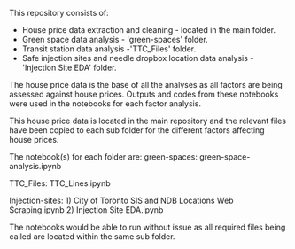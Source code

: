 This repository consists of:
- House price data extraction and cleaning - located in the main folder.
- Green space data analysis - 'green-spaces' folder.
- Transit station data analysis -'TTC_Files' folder.
- Safe injection sites and needle dropbox location data analysis - 'Injection Site EDA' folder.

The house price data is the base of all the analyses as all factors are being assessed against house prices. Outputs and codes from these notebooks were used in the notebooks for each factor analysis.

This house price data is located in the main repository and the relevant files have been copied to each sub folder for the different factors affecting house prices.

The notebook(s) for each folder are:
green-spaces: green-space-analysis.ipynb

TTC_Files: TTC_Lines.ipynb

Injection-sites: 1) City of Toronto SIS and NDB Locations Web Scraping.ipynb
                 2) Injection Site EDA.ipynb
                 
The notebooks would be able to run without issue as all required files being called are located within the same sub folder. 
